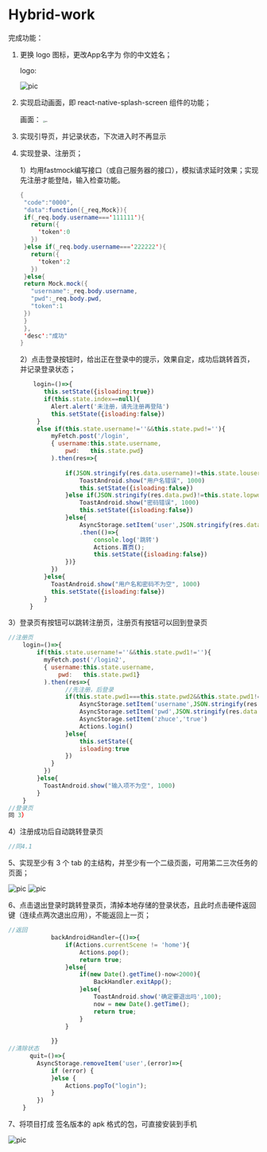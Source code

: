 # Hybrid-work

完成功能：

1. 更换 logo 图标，更改App名字为 你的中文姓名；

   logo:

     ![pic](/src/images/1.png)

2. 实现启动画面，即 react-native-splash-screen 组件的功能；

   画面：   <img src="/src/images/2.jpg" alt="pic" style="zoom:25%;" />



3. 实现引导页，并记录状态，下次进入时不再显示 

4. 实现登录、注册页；

   1）均用fastmock编写接口（或自己服务器的接口），模拟请求延时效果；实现先注册才能登陆，输入检查功能。

   ```java
   {
    "code":"0000",
    "data":function({_req,Mock}){
    if(_req.body.username==='111111'){
      return({
        'token':0
      })
    }else if(_req.body.username==='222222'){
      return({
        'token':2
      })
    }else{
    return Mock.mock({
      "username":_req.body.username,
      "pwd":_req.body.pwd,
      "token":1
    })
    }
    },
    'desc':"成功"
   }
   ```

   



   2）点击登录按钮时，给出正在登录中的提示，效果自定，成功后跳转首页，并记录登录状态；

```javascript
       login=()=>{
          this.setState({isloading:true})
          if(this.state.index==null){
            Alert.alert('未注册，请先注册再登陆')
            this.setState({isloading:false})
        }
        else if(this.state.username!=''&&this.state.pwd!=''){
            myFetch.post('/login',
            { username:this.state.username,
                pwd:   this.state.pwd}
            ).then(res=>{ 
               
                if(JSON.stringify(res.data.username)!=this.state.louser){//用户名为111111时
                    ToastAndroid.show("用户名错误", 1000)
                    this.setState({isloading:false})
                }else if(JSON.stringify(res.data.pwd)!=this.state.lopwd){//用户名为222222时
                    ToastAndroid.show("密码错误", 1000)
                    this.setState({isloading:false})
                }else{
                    AsyncStorage.setItem('user',JSON.stringify(res.data))
                    .then(()=>{
                        console.log('跳转')
                        Actions.首页();
                        this.setState({isloading:false})
                })} 
            })
          }else{
            ToastAndroid.show("用户名和密码不为空", 1000)
            this.setState({isloading:false})
          }
      }
```



   3）登录页有按钮可以跳转注册页，注册页有按钮可以回到登录页

```javascript
//注册页
    login=()=>{
        if(this.state.username!=''&&this.state.pwd1!=''){
          myFetch.post('/login2',
          { username:this.state.username,
              pwd:   this.state.pwd1}
          ).then(res=>{
                //先注册，后登录
                if(this.state.pwd1===this.state.pwd2&&this.state.pwd1!=''){
                    AsyncStorage.setItem('username',JSON.stringify(res.data.username))
                    AsyncStorage.setItem('pwd',JSON.stringify(res.data.pwd))
                    AsyncStorage.setItem('zhuce','true')
                    Actions.login()
                }else{
                    this.setState({
                    isloading:true
                })
            }
          })
        }else{
          ToastAndroid.show("输入项不为空", 1000)
        }
    }
//登录页
同 3）
```



   4）注册成功后自动跳转登录页

```javascript
//同4.1
```

 5、实现至少有 3 个 tab 的主结构，并至少有一个二级页面，可用第二三次任务的页面；

<img src="/src/images/3.png" alt="pic"/>

<img src="/src/images/4.png" alt="pic"/>

 6、点击退出登录时跳转登录页，清掉本地存储的登录状态，且此时点击硬件返回键（连续点两次退出应用），不能返回上一页； 

```javascript
//返回
			backAndroidHandler={()=>{
				if(Actions.currentScene != 'home'){
					Actions.pop();
					return true;
				}else{
					if(new Date().getTime()-now<2000){
						BackHandler.exitApp();
					}else{
						ToastAndroid.show('确定要退出吗',100);
						now = new Date().getTime();
						return true;
					}
				}
				
			}}
//清除状态
      quit=()=>{
        AsyncStorage.removeItem('user',(error)=>{
            if (error) {
            }else {
                Actions.popTo("login");
            }
        })
    }
```

 7、将项目打成 签名版本的 apk 格式的包，可直接安装到手机 

<img src="/src/images/5.png" alt="pic"/>